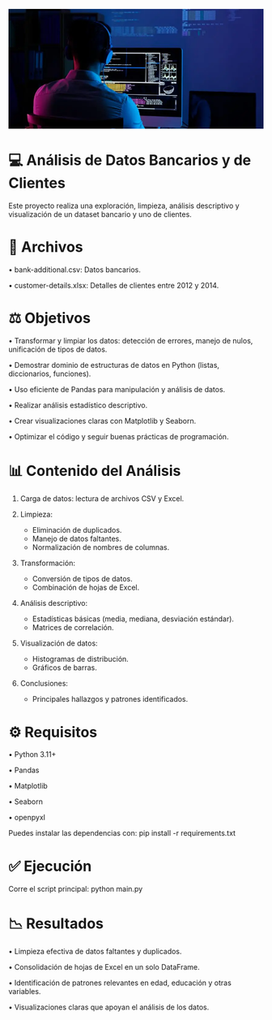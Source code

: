 ![Foto ciencia de los datos.webp](https://github.com/Elimntero/Proyecto-EDA-con-Python/blob/main/Foto%20ciencia%20de%20los%20datos.webp)
# :computer: Análisis de Datos Bancarios y de Clientes
Este proyecto realiza una exploración, limpieza, análisis descriptivo y visualización de un dataset bancario y uno de clientes.

# :page_with_curl: Archivos
•	bank-additional.csv: Datos bancarios.

•	customer-details.xlsx: Detalles de clientes entre 2012 y 2014.

# 	:balance_scale: Objetivos
•	Transformar y limpiar los datos: detección de errores, manejo de nulos, unificación de tipos de datos.

•	Demostrar dominio de estructuras de datos en Python (listas, diccionarios, funciones).

•	Uso eficiente de Pandas para manipulación y análisis de datos.

•	Realizar análisis estadístico descriptivo.

•	Crear visualizaciones claras con Matplotlib y Seaborn.

•	Optimizar el código y seguir buenas prácticas de programación.

# :bar_chart: Contenido del Análisis
1.	Carga de datos: lectura de archivos CSV y Excel.
2.	Limpieza:
    -	Eliminación de duplicados.
    -	Manejo de datos faltantes.
    -	Normalización de nombres de columnas.

4.	Transformación:
    - Conversión de tipos de datos.
    - Combinación de hojas de Excel.

6.	Análisis descriptivo:
    - Estadísticas básicas (media, mediana, desviación estándar).
    - Matrices de correlación.

8.	Visualización de datos:
    - Histogramas de distribución.
    - Gráficos de barras.

10.	Conclusiones:
    - Principales hallazgos y patrones identificados.

# :gear: Requisitos
•	Python 3.11+

•	Pandas

•	Matplotlib

•	Seaborn

•	openpyxl

Puedes instalar las dependencias con:
pip install -r requirements.txt

# :white_check_mark: Ejecución
Corre el script principal:
python main.py

# :chart_with_downwards_trend: Resultados
•	Limpieza efectiva de datos faltantes y duplicados.

•	Consolidación de hojas de Excel en un solo DataFrame.

•	Identificación de patrones relevantes en edad, educación y otras variables.

•	Visualizaciones claras que apoyan el análisis de los datos.


